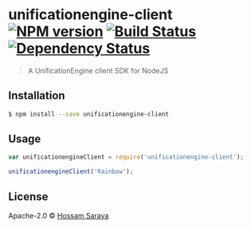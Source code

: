 # unificationengine-client [![NPM version][npm-image]][npm-url] [![Build Status][travis-image]][travis-url] [![Dependency Status][daviddm-image]][daviddm-url]
> A UnificationEngine client SDK for NodeJS

## Installation

```sh
$ npm install --save unificationengine-client
```

## Usage

```js
var unificationengineClient = require('unificationengine-client');

unificationengineClient('Rainbow');
```
## License

Apache-2.0 © [Hossam Saraya](http://saraya.io)


[npm-image]: https://badge.fury.io/js/unificationengine-client.svg
[npm-url]: https://npmjs.org/package/unificationengine-client
[travis-image]: https://travis-ci.org/daedlock/unificationengine-client.svg?branch=master
[travis-url]: https://travis-ci.org/daedlock/unificationengine-client
[daviddm-image]: https://david-dm.org/daedlock/unificationengine-client.svg?theme=shields.io
[daviddm-url]: https://david-dm.org/daedlock/unificationengine-client
